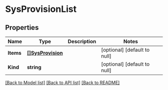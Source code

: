 # SysProvisionList

## Properties
Name | Type | Description | Notes
------------ | ------------- | ------------- | -------------
**Items** | [**[]SysProvision**](sys_provision.md) |  | [optional] [default to null]
**Kind** | **string** |  | [optional] [default to null]

[[Back to Model list]](../README.md#documentation-for-models) [[Back to API list]](../README.md#documentation-for-api-endpoints) [[Back to README]](../README.md)


